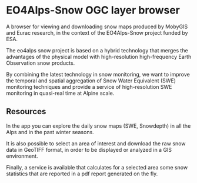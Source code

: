 # EO4Alps-Snow OGC layer browser

A browser for viewing and downloading snow maps produced by MobyGIS and Eurac research, in the context of the EO4Alps-Snow project funded by ESA. 

The eo4alps snow project is based on a hybrid technology that merges the advantages of the physical model with high-resolution high-frequency Earth Observation snow products. 

By combining the latest technology in snow monitoring, we want to improve the temporal and spatial aggregation of Snow Water Equivalent (SWE) monitoring techniques and provide a service of high-resolution SWE monitoring in quasi-real time at Alpine scale. 

## Resources
In the app you can explore the daily snow maps (SWE, Snowdepth) in all the Alps and in the past winter seasons.

It is also possible to select an area of interest and download the raw snow data in GeoTIFF format, in order to be displayed or analyzed in a GIS environment.

Finally, a service is available that calculates for a selected area some snow statistics that are reported in a pdf report generated on the fly.


